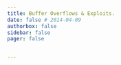 ```yaml
---
title: Buffer Overflows & Exploits.
date: false # 2014-04-09
authorbox: false
sidebar: false
pager: false


---
```


